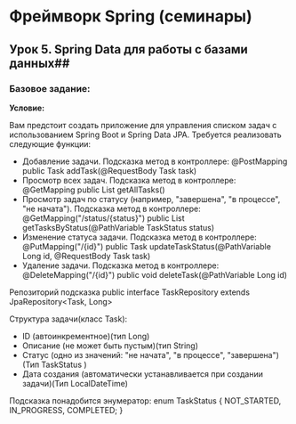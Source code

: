 # Фреймворк Spring (семинары) #

## Урок 5. Spring Data для работы с базами данных## 

### Базовое задание: ###

**Условие:**

Вам предстоит создать приложение для управления списком задач с использованием Spring Boot и Spring Data JPA. Требуется реализовать следующие функции:

- Добавление задачи. Подсказка метод в контроллере: @PostMapping public Task addTask(@RequestBody Task task)
- Просмотр всех задач. Подсказка метод в контроллере: @GetMapping public List<Task> getAllTasks()
- Просмотр задач по статусу (например, "завершена", "в процессе", "не начата"). Подсказка метод в контроллере: @GetMapping("/status/{status}") public List<Task> getTasksByStatus(@PathVariable TaskStatus status)
- Изменение статуса задачи. Подсказка метод в контроллере: @PutMapping("/{id}") public Task updateTaskStatus(@PathVariable Long id, @RequestBody Task task)
- Удаление задачи. Подсказка метод в контроллере: @DeleteMapping("/{id}") public void deleteTask(@PathVariable Long id)

Репозиторий подсказка public interface TaskRepository extends JpaRepository<Task, Long>

Структура задачи(класс Task):
- ID (автоинкрементное)(тип Long)
- Описание (не может быть пустым)(тип String)
- Статус (одно из значений: "не начата", "в процессе", "завершена")(Тип TaskStatus )
- Дата создания (автоматически устанавливается при создании задачи)(Тип LocalDateTime)

Подсказка понадобится энумератор:
enum TaskStatus {
NOT_STARTED, IN_PROGRESS, COMPLETED;
}
